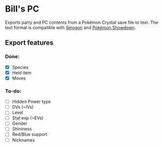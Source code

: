 # Bill's PC

Exports party and PC contents from a Pokémon Crystal save file to text. The
text format is compatible with [Smogon](https://www.smogon.com/) and
[Pokémon Showdown](https://pokemonshowdown.com/).

## Export features

### Done:

- [x] Species
- [x] Held item
- [x] Moves

### To-do:

- [ ] Hidden Power type
- [ ] DVs (~IVs)
- [ ] Level
- [ ] Stat exp (~EVs)
- [ ] Gender
- [ ] Shininess
- [ ] Red/Blue support
- [ ] Nicknames
